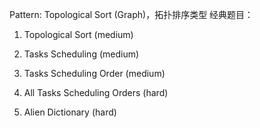 Pattern: Topological Sort (Graph)，拓扑排序类型
经典题目：

1. Topological Sort (medium)

2. Tasks Scheduling (medium)

3. Tasks Scheduling Order (medium)

4. All Tasks Scheduling Orders (hard)

5. Alien Dictionary (hard)